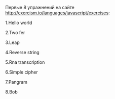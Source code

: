 Первые 8 упражнений на сайте http://exercism.io/languages/javascript/exercises:

1.Hello world

2.Two fer

3.Leap

4.Reverse string

5.Rna transcription

6.Simple cipher

7.Pangram

8.Bob

